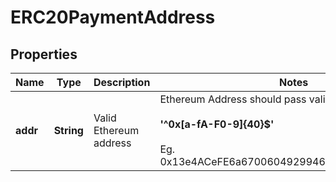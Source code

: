 # ERC20PaymentAddress

## Properties
Name | Type | Description | Notes
------------ | ------------- | ------------- | -------------
**addr** | **String** | Valid Ethereum address | Ethereum Address should pass validation pattern:<br><br><strong>'^0x[a-fA-F0-9]{40}$'</strong><br><br> Eg. 0x13e4ACeFE6a6700604929946E70E6443E4E73447

